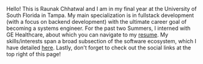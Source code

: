 Hello! This is Raunak Chhatwal and I am in my final year at the University of South Florida in Tampa. My main specialization is in fullstack development (with a focus on backend development) with the ultimate career goal of becoming a systems engineer. For the past two Summers, I interned with GE Healthcare, about which you can navigate to my [resume](/resume). My skills/interests span a broad subsection of the software ecosystem, which I have detailed [here](/interests). Lastly, don't forget to check out the social links at the top right of this page!